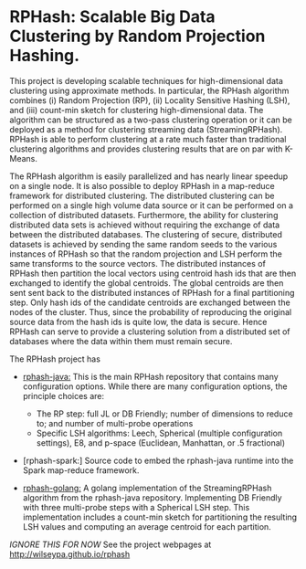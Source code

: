 # RPHash: Scalable Big Data Clustering by Random Projection Hashing.

This project is developing scalable techniques for high-dimensional data clustering using
approximate methods.  In particular, the RPHash algorithm combines (i) Random Projection (RP), (ii)
Locality Sensitive Hashing (LSH), and (iii) count-min sketch for clustering high-dimensional data.
The algorithm can be structured as a two-pass clustering operation or it can be deployed as a method
for clustering streaming data (StreamingRPHash).  RPHash is able to perform clustering at a rate
much faster than traditional clustering algorithms and provides clustering results that are on par
with K-Means.

The RPHash algorithm is easily parallelized and has nearly linear speedup on a single node.  It is
also possible to deploy RPHash in a map-reduce framework for distributed clustering.  The
distributed clustering can be performed on a single high volume data source or it can be performed
on a collection of distributed datasets.  Furthermore, the ability for clustering distributed data
sets is achieved without requiring the exchange of data between the distributed databases.  The
clustering of secure, distributed datasets is achieved by sending the same random seeds to the
various instances of RPHash so that the random projection and LSH perform the same transforms to the
source vectors.  The distributed instances of RPHash then partition the local vectors using centroid
hash ids that are then exchanged to identify the global centroids.  The global centroids are then
sent sent back to the distributed instances of RPHash for a final partitioning step.  Only hash ids
of the candidate centroids are exchanged between the nodes of the cluster.  Thus, since the
probability of reproducing the original source data from the hash ids is quite low, the data is
secure.  Hence RPHash can serve to provide a clustering solution from a distributed set of databases
where the data within them must remain secure.

The RPHash project has

* [rphash-java:](https://github.com/wilseypa/rphash-java) This is the main RPHash repository that
  contains many configuration options.  While there are many configuration options, the principle
  choices are:
  + The RP step: full JL or DB Friendly; number of dimensions to reduce to; and number of
  multi-probe operations
  + Specific LSH algorithms: Leech, Spherical (multiple configuration settings), E8, and p-space
  (Euclidean, Manhattan, or .5 fractional)

* [rphash-spark:] Source code to embed the rphash-java runtime into the Spark map-reduce framework.

* [rphash-golang:](https://github.com/wilseypa/rphash-golang) A golang implementation of the
  StreamingRPHash algorithm from the rphash-java repository.  Implementing DB Friendly with three
  multi-probe steps with a Spherical LSH step.  This implementation includes a count-min sketch for
  partitioning the resulting LSH values and computing an average centroid for each partition.

*IGNORE THIS FOR NOW* See the project webpages at http://wilseypa.github.io/rphash
